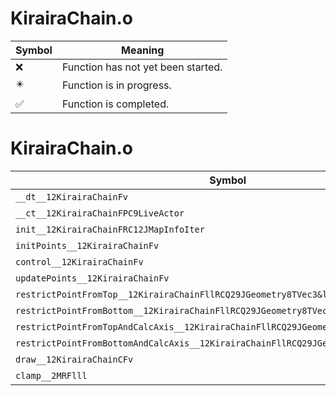 # KirairaChain.o
| Symbol | Meaning 
| ------------- | ------------- 
| :x: | Function has not yet been started. 
| :eight_pointed_black_star: | Function is in progress. 
| :white_check_mark: | Function is completed. 


# KirairaChain.o
| Symbol | Decompiled? |
| ------------- | ------------- |
| `__dt__12KirairaChainFv` | :x: |
| `__ct__12KirairaChainFPC9LiveActor` | :x: |
| `init__12KirairaChainFRC12JMapInfoIter` | :x: |
| `initPoints__12KirairaChainFv` | :x: |
| `control__12KirairaChainFv` | :x: |
| `updatePoints__12KirairaChainFv` | :x: |
| `restrictPointFromTop__12KirairaChainFllRCQ29JGeometry8TVec3&lt;f&gt;f` | :x: |
| `restrictPointFromBottom__12KirairaChainFllRCQ29JGeometry8TVec3&lt;f&gt;f` | :x: |
| `restrictPointFromTopAndCalcAxis__12KirairaChainFllRCQ29JGeometry8TVec3&lt;f&gt;f` | :x: |
| `restrictPointFromBottomAndCalcAxis__12KirairaChainFllRCQ29JGeometry8TVec3&lt;f&gt;f` | :x: |
| `draw__12KirairaChainCFv` | :x: |
| `clamp__2MRFlll` | :x: |
